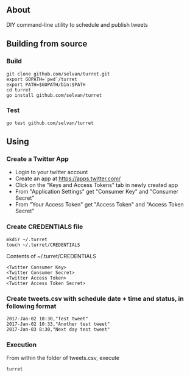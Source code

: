 ## About

DIY command-line utility to schedule and publish tweets

## Building from source

### Build
    git clone github.com/selvan/turret.git
    export GOPATH=`pwd`/turret
    export PATH=$GOPATH/bin:$PATH
    cd turret
    go install github.com/selvan/turret

### Test
    go test github.com/selvan/turret


## Using

### Create a Twitter App
* Login to your twitter account
* Create an app at https://apps.twitter.com/
* Click on the "Keys and Access Tokens" tab in newly created app
* From "Application Settings" get "Consumer Key" and "Consumer Secret"
* From "Your Access Token" get "Access Token" and "Access Token Secret"

### Create CREDENTIALS file
    mkdir ~/.turret
    touch ~/.turret/CREDENTIALS

Contents of ~/.turret/CREDENTIALS

    <Twitter Consumer Key>
    <Twitter Consumer Secret>
    <Twitter Access Token>
    <Twitter Access Token Secret>

### Create tweets.csv with schedule date + time and status, in following format
    2017-Jan-02 10:30,"Test tweet"
    2017-Jan-02 10:33,"Another test tweet"
    2017-Jan-03 8:30,"Next day test tweet"

### Execution
From within the folder of tweets.csv, execute

    turret
